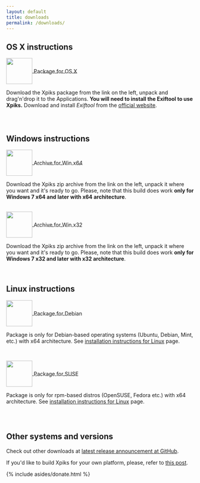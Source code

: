 ```yaml
---
layout: default
title: downloads
permalink: /downloads/
---
```


<article class="row">
<section class="small-12 large-8 columns page-content">

<h2><strong>OS X instructions</strong></h2>

<div class="download-package">
<a href="https://github.com/Ribtoks/xpiks/releases/download/v1.2/xpiks-qt-v1.2.dmg">
<div>
<img src="{{site.url}}/images/os_x_installer.jpg" style="vertical-align: middle;width:70px;" />
<span style="vertical-align: middle;">Package for OS X</span>
</div>
</a>
</div>

<p>Download the Xpiks package from the link on the left, unpack and drag'n'drop it to the Applications. <strong>You will need to install the Exiftool to use Xpiks.</strong> Download and install <i>Exiftool</i> from the <a href="http://owl.phy.queensu.ca/%7Ephil/exiftool/">official website</a>.</p>

<div style="clear:both; height: 25px;">&nbsp;</div>

<h2><strong>Windows instructions</strong></h2>

<div class="download-package">
<a href="https://github.com/Ribtoks/xpiks/releases/download/v1.2/Xpiks-qt-v1.2.zip">
<div><img src="{{site.url}}/images/windows_installer.jpg" style="vertical-align: middle;width:70px;" />
<span style="vertical-align: middle;">Archive for Win x64</span>
</div>
</a>
</div>

<p>Download the Xpiks zip archive from the link on the left, unpack it where you want and it's ready to go. Please, note that this build does work <strong>only for Windows 7 x64 and later with x64 architecture</strong>.</p>

<div style="clear:both;">&nbsp;</div>

<div class="download-package">
<a href="https://github.com/Ribtoks/xpiks/releases/download/v1.2/Xpiks-qt-32-v1.2.zip">
<div><img src="{{site.url}}/images/windows_installer.jpg" style="vertical-align: middle;width:70px;" />
<span style="vertical-align: middle;">Archive for Win x32</span>
</div>
</a>
</div>

<p>Download the Xpiks zip archive from the link on the left, unpack it where you want and it's ready to go. Please, note that this build does work <strong>only for Windows 7 x32 and later with x32 architecture</strong>.</p>

<!--
<div style="clear:both;">&nbsp;</div>

<div class="download-package">
<a href="https://github.com/Ribtoks/xpiks/releases/download/v1.2/xpiks-qt-v1.2-setup.exe">
<div><img src="{{site.url}}/images/windows_setup.png" style="vertical-align: middle;width:70px;" />
<span style="vertical-align: middle;">Setup for Win x64</span>
</div>
</a>
</div>

<p>Download the Xpiks setup from the link on the left and open it. Please, note that this build does work <strong>only for Windows 7 x64 and later with x64 architecture</strong>.</p>
-->

<div style="clear:both;">&nbsp;</div>

<h2><strong>Linux instructions</strong></h2>

<div class="download-package">
<a href="https://github.com/Ribtoks/xpiks/releases/download/v1.2/xpiks_1.2-1_amd64.deb">
<div><img src="{{site.url}}/images/linux_installer.jpg" style="vertical-align: middle;width:70px;" />
<span style="vertical-align: middle;">Package for Debian</span>
</div>
</a>
</div>

<p>Package is only for Debian-based operating systems (Ubuntu, Debian, Mint, etc.) with x64 architecture. See <a href="{{site.url}}/linux-instructions/">installation instructions for Linux</a> page.</p>

<div style="clear:both;height: 30px;">&nbsp;</div>

<div class="download-package">
<a href="https://github.com/Ribtoks/xpiks/releases/download/v1.2/xpiks-1.2-1.x86_64.rpm">
<div><img src="{{site.url}}/images/rpm.png" style="vertical-align: middle;width:70px;" />
<span style="vertical-align: middle;">Package for SUSE</span>
</div>
</a>
</div>

<p>Package is only for rpm-based distros (OpenSUSE, Fedora etc.) with x64 architecture. See <a href="{{site.url}}/linux-instructions/">installation instructions for Linux</a> page.</p>

<div style="clear:both;height: 30px;">&nbsp;</div>

<h2><strong>Other systems and versions</strong></h2>

<!--
<p>You can also download <a href="https://dl.dropboxusercontent.com/u/14391423/xpiks-qt-nightly.dmg">Nightly package for OS X</a> or <a href="https://dl.dropboxusercontent.com/u/14391423/xpiks-qt-v1.0-beta.nightly.zip">Nightly package for Windows x64</a> and try the newest features.</p>
-->
<p>
Check out other downloads at <a href="https://github.com/Ribtoks/xpiks/releases/latest" target="_blank">latest release announcement at GitHub</a>.
</p>
<p>
If you'd like to build Xpiks for your own platform, please, refer to <a href="{{site.url}}/blog/2014/building-xpiks-alone">this post</a>.
</p>

</section>

  {% include asides/donate.html %}

</article>
